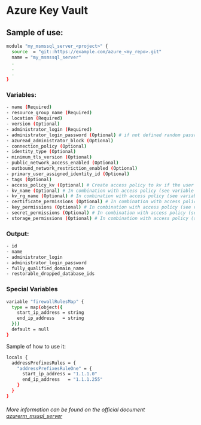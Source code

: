 # Azure Key Vault

## Sample of use:

```bash
module "my_msmssql_server_<project>" {
  source  = "git::https://example.com/azure_<my_repo>.git"
  name = "my_msmssql_server"
  .
  .
  .
}
```

### Variables:

```bash
- name (Required)
- resource_group_name (Required)
- location (Required)  
- version (Optional)
- administrator_login (Required)
- administrator_login_password (Optional) # if not defined random password is chosen
- azuread_administrator_block (Optional)
- connection_policy (Optional)
- identity_type (Optional)
- minimum_tls_version (Optional)
- public_network_access_enabled (Optional)
- outbound_network_restriction_enabled (Optional)
- primary_user_assigned_identity_id (Optional)    
- tags (Optional)
- access_policy_kv (Optional) # Create access policy to kv if the user desires
- kv_name (Optional) # In combination with access policy (see variable access_policy_kv)
- kv_rg_name (Optional) # In combination with access policy (see variable access_policy_kv). If not defined default RG will be used.
- certificate_permissions (Optional) # In combination with access policy (see variable access_policy_kv)
- key_permissions (Optional) # In combination with access policy (see variable access_policy_kv)
- secret_permissions (Optional) # In combination with access policy (see variable access_policy_kv)
- storage_permissions (Optional) # In combination with access policy (see variable access_policy_kv)
```

### Output:

```bash
- id
- name
- administrator_login
- administrator_login_password
- fully_qualified_domain_name
- restorable_dropped_database_ids
```

### Special Variables

```bash
variable "firewallRulesMap" {
  type = map(object({
    start_ip_address = string
    end_ip_address   = string
  }))
  default = null
}
```
Sample of how to use it:

```bash
locals {
  addressPrefixesRules = {
    "addressPrefixesRuleOne" = {
      start_ip_address = "1.1.1.0"
      end_ip_address   = "1.1.1.255"
    }
  }
}
```

###### More information can be found on the official document [azurerm_mssql_server](https://registry.terraform.io/providers/hashicorp/azurerm/latest/docs/resources/msmssql_server)